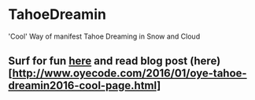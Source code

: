 # TahoeDreamin
'Cool' Way of manifest Tahoe Dreaming in Snow and Cloud

## Surf for fun [here](http://mailtoharshit.github.io/TahoeDreamin) and read blog post (here)[http://www.oyecode.com/2016/01/oye-tahoe-dreamin2016-cool-page.html]
